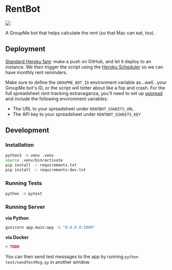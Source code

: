 # RentBot

![](https://pbs.twimg.com/media/EPYZgsIWsAEZNMs.jpg)

A GroupMe bot that helps calculate the rent (so that Mac can eat, too).

## Deployment

[Standard Heroku fare](https://devcenter.heroku.com/articles/github-integration): make a push on GitHub, and let it deploy to an instance. We then trigger the script using the [Heroku Scheduler](https://devcenter.heroku.com/articles/scheduler) so we can have monthly rent reminders.

Make sure to define the `GROUPME_BOT_ID` environment variable as...well...your GroupMe bot's ID, or the script will totter about like a fop and crash. For the full spreadsheet rent-tracking extravaganza, you'll need to set up [gspread](https://docs.gspread.org/en/latest/oauth2.html#service-account) and include the following environment variables:

-   The URL to your spreadsheet under `RENTBOT_GSHEETS_URL`
-   The API key to your spreadsheet under `RENTBOT_GSHEETS_KEY`

## Development

### Installation

```bash
python3 -m venv .venv
source .venv/bin/activate
pip install -r requirements.txt
pip install -r requirements-dev.txt
```

### Running Tests

```bash
python -m pytest
```

### Running Server

**via Python**
```bash
gunicorn app.main:app -b "0.0.0.0:5000"
```

**via Docker**
```bash
# TODO
```

You can then send test messages to the app by running `python test/sendTestMsg.py` in another window.
